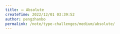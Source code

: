 ```yaml
---
title: ➖ Absolute
createTime: 2022/12/01 03:39:52
author: pengzhanbo
permalink: /note/type-challenges/medium/absolute/
---
```

